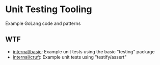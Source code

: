 Unit Testing Tooling
====================

Example GoLang code and patterns


WTF
---

- [internal/basic](internal/basic): Example unit tests using the basic "testing" package
- [internal/cruft](internal/cruft): Example unit tests using "testify/assert"
